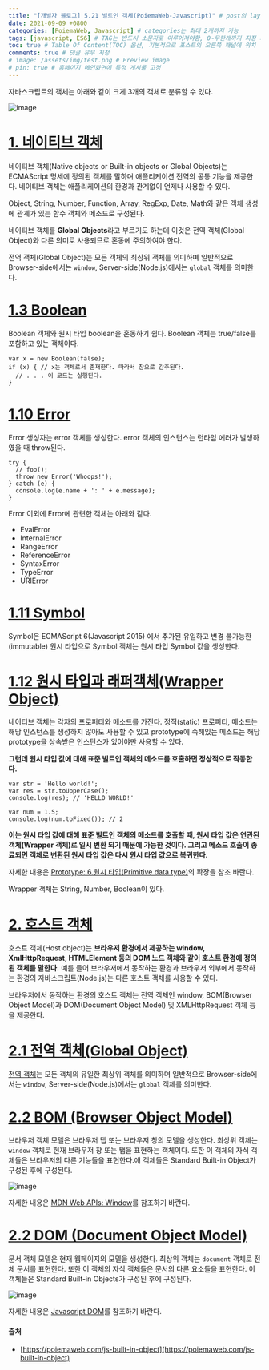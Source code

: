 ```yaml
---
title: "[개발자 블로그] 5.21 빌트인 객체(PoiemaWeb-Javascript)" # post의 layout이 기본적으로 post로 설정되어있어서 Front Matter에 따로 layout변수를 만들어 주지 않아도 됨
date: 2021-09-09 +0800
categories: [PoiemaWeb, Javascript] # categories는 최대 2개까지 가능
tags: [javascript, ES6] # TAG는 반드시 소문자로 이루어져야함, 0~무한개까지 지정 가능
toc: true # Table Of Content(TOC) 옵션, 기본적으로 포스트의 오른쪽 패널에 위치
comments: true # 댓글 유무 지정
# image: /assets/img/test.png # Preview image
# pin: true # 홈페이지 메인화면에 특정 게시물 고정
---
```


자바스크립트의 객체는 아래와 같이 크게 3개의 객체로 분류할 수 있다.

![image](https://user-images.githubusercontent.com/44339530/132601950-6b4667b5-72d4-47b4-bbfb-e0aa914d2c08.png)

# [1. 네이티브 객체](https://poiemaweb.com/js-built-in-object#11-object)
네이티브 객체(Native objects or Built-in objects or Global Objects)는 ECMAScript 명세에 정의된 객체를 말하며 애플리케이션 전역의 공통 기능을 제공한다. 네이티브 객체는 애플리케이션의 환경과 관계없이 언제나 사용할 수 있다.

Object, String, Number, Function, Array, RegExp, Date, Math와 같은 객체 생성에 관계가 있는 함수 객체와 메소드로 구성된다.

네이티브 객체를 <b>Global Objects</b>라고 부르기도 하는데 이것은 전역 객체(Global Object)와 다른 의미로 사용되므로 혼동에 주의하여야 한다.

전역 객체(Global Object)는 모든 객체의 최상위 객체를 의미하며 일반적으로 Browser-side에서는 `window`, Server-side(Node.js)에서는 `global` 객체를 의미한다.

# [1.3 Boolean](https://poiemaweb.com/js-built-in-object#13-boolean)
Boolean 객체와 원시 타입 boolean을 혼동하기 쉽다. Boolean 객체는 true/false를 포함하고 있는 객체이다.

~~~
var x = new Boolean(false);
if (x) { // x는 객체로서 존재한다. 따라서 참으로 간주된다.
  // . . . 이 코드는 실행된다.
}
~~~

# [1.10 Error](https://poiemaweb.com/js-built-in-object#110-error)
Error 생성자는 error 객체를 생성한다. error 객체의 인스턴스는 런타임 에러가 발생하였을 때 throw된다.

~~~
try {
  // foo();
  throw new Error('Whoops!');
} catch (e) {
  console.log(e.name + ': ' + e.message);
}
~~~

Error 이외에 Error에 관련한 객체는 아래와 같다.
- EvalError
- InternalError
- RangeError
- ReferenceError
- SyntaxError
- TypeError
- URIError

# [1.11 Symbol](https://poiemaweb.com/js-built-in-object#111-symbol)
Symbol은 ECMAScript 6(Javascript 2015) 에서 추가된 유일하고 변경 불가능한(immutable) 원시 타입으로 Symbol 객체는 원시 타입 Symbol 값을 생성한다.

# [1.12 원시 타입과 래퍼객체(Wrapper Object)](https://poiemaweb.com/js-built-in-object#112-%EC%9B%90%EC%8B%9C-%ED%83%80%EC%9E%85%EA%B3%BC-%EB%9E%98%ED%8D%BC%EA%B0%9D%EC%B2%B4wrapper-object)
네이티브 객체는 각자의 프로퍼티와 메소드를 가진다. 정적(static) 프로퍼티, 메소드는 해당 인스턴스를 생성하지 않아도 사용할 수 있고 prototype에 속해있는 메소드는 해당 prototype을 상속받은 인스턴스가 있어야만 사용할 수 있다.

<b>그런데 원시 타입 값에 대해 표준 빌트인 객체의 메소드를 호출하면 정상적으로 작동한다.</b>

~~~
var str = 'Hello world!';
var res = str.toUpperCase();
console.log(res); // 'HELLO WORLD!'

var num = 1.5;
console.log(num.toFixed()); // 2
~~~

<b>이는 원시 타입 값에 대해 표준 빌트인 객체의 메소드를 호출할 때, 원시 타입 값은 연관된 객체(Wrapper 객체)로 일시 변환 되기 때문에 가능한 것이다. 그리고 메소드 호출이 종료되면 객체로 변환된 원시 타입 값은 다시 원시 타입 값으로 복귀한다.</b>

자세한 내용은 [Prototype: 6.원시 타입(Primitive data type)](https://poiemaweb.com/js-prototype#6-%EC%9B%90%EC%8B%9C-%ED%83%80%EC%9E%85primitive-data-type%EC%9D%98-%ED%99%95%EC%9E%A5)의 확장을 참조 바란다.

Wrapper 객체는 String, Number, Boolean이 있다.

# [2. 호스트 객체](https://poiemaweb.com/js-built-in-object#2-%ED%98%B8%EC%8A%A4%ED%8A%B8-%EA%B0%9D%EC%B2%B4)
호스트 객체(Host object)는 <b>브라우저 환경에서 제공하는 window, XmlHttpRequest, HTMLElement 등의 DOM 노드 객체와 같이 호스트 환경에 정의된 객체를 말한다.</b> 예를 들어 브라우저에서 동작하는 환경과 브라우저 외부에서 동작하는 환경의 자바스크립트(Node.js)는 다른 호스트 객체를 사용할 수 있다.

브라우저에서 동작하는 환경의 호스트 객체는 전역 객체인 window, BOM(Browser Object Model)과 DOM(Document Object Model) 및 XMLHttpRequest 객체 등을 제공한다.

# [2.1 전역 객체(Global Object)](https://poiemaweb.com/js-built-in-object#21-%EC%A0%84%EC%97%AD-%EA%B0%9D%EC%B2%B4global-object)
[전역 객체](https://poiemaweb.com/js-global-object)는 모든 객체의 유일한 최상위 객체를 의미하며 일반적으로 Browser-side에서는 `window`, Server-side(Node.js)에서는 `global` 객체를 의미한다.

# [2.2 BOM (Browser Object Model)](https://poiemaweb.com/js-built-in-object#22-bom-browser-object-model)
브라우저 객체 모델은 브라우저 탭 또는 브라우저 창의 모델을 생성한다. 최상위 객체는 `window` 객체로 현재 브라우저 창 또는 탭을 표현하는 객체이다. 또한 이 객체의 자식 객체들은 브라우저의 다른 기능들을 표현한다.애 객체들은 Standard Built-in Object가 구성된 후에 구성된다.

![image](https://user-images.githubusercontent.com/44339530/132603135-3658cea7-1a7d-40a8-9177-d9c5e0ede50b.png)

자세한 내용은 [MDN Web APIs: Window](https://developer.mozilla.org/en-US/docs/Web/API/Window)를 참조하기 바란다.

# [2.2 DOM (Document Object Model)](https://poiemaweb.com/js-built-in-object#22-dom-document-object-model)
문서 객체 모델은 현재 웹페이지의 모델을 생성한다. 최상위 객체는 `document` 객체로 전체 문서를 표현한다. 또한 이 객체의 자식 객체들은 문서의 다른 요소들을 표현한다. 이 객체들은 Standard Built-in Objects가 구성된 후에 구성된다.

![image](https://user-images.githubusercontent.com/44339530/132603277-38b61835-df03-422f-b3f1-e67e70cc1ef2.png)

자세한 내용은 [Javascript DOM](https://poiemaweb.com/js-dom)를 참조하기 바란다.

#### 출처
- [https://poiemaweb.com/js-built-in-object](https://poiemaweb.com/js-built-in-object)